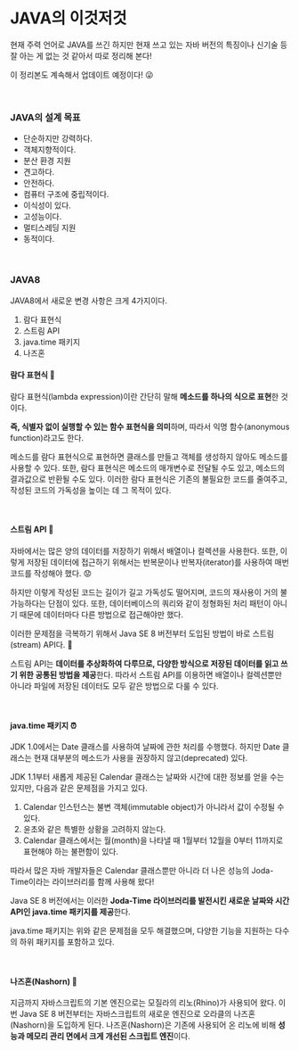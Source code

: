 # JAVA의 이것저것

현재 주력 언어로 JAVA를 쓰긴 하지만 현재 쓰고 있는 자바 버전의 특징이나 신기술 등 잘 아는 게 없는 것 같아서 따로 정리해 본다! 

이 정리본도 계속해서 업데이트 예정이다! 😜

<br>

### JAVA의 설계 목표

+ 단순하지만 강력하다.
+ 객체지향적이다.
+ 분산 환경 지원
+ 견고하다.
+ 안전하다.
+ 컴퓨터 구조에 중립적이다.
+ 이식성이 있다.
+ 고성능이다.
+ 멀티스레딩 지원
+ 동적이다.

<br>

### JAVA8

JAVA8에서 새로운 변경 사항은 크게 4가지이다.

1. 람다 표현식
2. 스트림 API
3. java.time 패키지
4. 나즈혼



#### 람다 표현식 🧩

람다 표현식(lambda expression)이란 간단히 말해 **메소드를 하나의 식으로 표현**한 것이다.

**즉, 식별자 없이 실행할 수 있는 함수 표현식을 의미**하며, 따라서 익명 함수(anonymous function)라고도 한다.

 메소드를 람다 표현식으로 표현하면 클래스를 만들고 객체를 생성하지 않아도 메소드를 사용할 수 있다. 또한, 람다 표현식은 메소드의 매개변수로 전달될 수도 있고, 메소드의 결과값으로 반환될 수도 있다. 이러한 람다 표현식은 기존의 불필요한 코드를 줄여주고, 작성된 코드의 가독성을 높이는 데 그 목적이 있다.

<br>

#### 스트림 API 🌊

자바에서는 많은 양의 데이터를 저장하기 위해서 배열이나 컬렉션을 사용한다. 또한, 이렇게 저장된 데이터에 접근하기 위해서는 반복문이나 반복자(iterator)를 사용하여 매번 코드를 작성해야 했다. 😟

하지만 이렇게 작성된 코드는 길이가 길고 가독성도 떨어지며, 코드의 재사용이 거의 불가능하다는 단점이 있다. 또한, 데이터베이스의 쿼리와 같이 정형화된 처리 패턴이 아니기 때문에 데이터마다 다른 방법으로 접근해야만 했다.

이러한 문제점을 극복하기 위해서 Java SE 8 버전부터 도입된 방법이 바로 스트림(stream) API다. 🧐

스트림 API는 **데이터를 추상화하여 다루므로, 다양한 방식으로 저장된 데이터를 읽고 쓰기 위한 공통된 방법을 제공**한다. 따라서 스트림 API를 이용하면 배열이나 컬렉션뿐만 아니라 파일에 저장된 데이터도 모두 같은 방법으로 다룰 수 있다.

<br>

#### java.time 패키지 ⏰

 JDK 1.0에서는 Date 클래스를 사용하여 날짜에 관한 처리를 수행했다. 하지만 Date 클래스는 현재 대부분의 메소드가 사용을 권장하지 않고(deprecated) 있다.

JDK 1.1부터 새롭게 제공된 Calendar 클래스는 날짜와 시간에 대한 정보를 얻을 수는 있지만, 다음과 같은 문제점을 가지고 있다.

1. Calendar 인스턴스는 불변 객체(immutable object)가 아니라서 값이 수정될 수 있다.
2. 윤초와 같은 특별한 상황을 고려하지 않는다.
3. Calendar 클래스에서는 월(month)을 나타낼 때 1월부터 12월을 0부터 11까지로 표현해야 하는 불편함이 있다.

따라서 많은 자바 개발자들은 Calendar 클래스뿐만 아니라 더 나은 성능의 Joda-Time이라는 라이브러리를 함께 사용해 왔다!

Java SE 8 버전에서는 이러한 **Joda-Time 라이브러리를 발전시킨 새로운 날짜와 시간 API인 java.time 패키지를 제공**한다.

java.time 패키지는 위와 같은 문제점을 모두 해결했으며, 다양한 기능을 지원하는 다수의 하위 패키지를 포함하고 있다.

<br>

#### 나즈혼(Nashorn) 🦾

지금까지 자바스크립트의 기본 엔진으로는 모질라의 리노(Rhino)가 사용되어 왔다. 이번 Java SE 8 버전부터는 자바스크립트의 새로운 엔진으로 오라클의 나즈혼(Nashorn)을 도입하게 된다. 나즈혼(Nashorn)은 기존에 사용되어 온 리노에 비해 **성능과 메모리 관리 면에서 크게 개선된 스크립트 엔진**이다. 